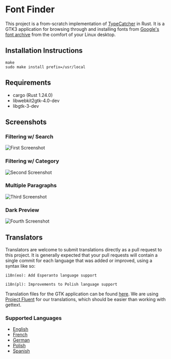 # Font Finder

This project is a from-scratch implementation of [TypeCatcher](https://github.com/andrewsomething/typecatcher/) in Rust. It is a GTK3 application for browsing through and installing fonts from [Google's font archive](https://fonts.google.com/) from the comfort of your Linux desktop.

## Installation Instructions

```
make
sudo make install prefix=/usr/local
```

## Requirements

- cargo (Rust 1.24.0)
- libwebkit2gtk-4.0-dev
- libgtk-3-dev

## Screenshots

### Filtering w/ Search

![First Screenshot](screenshot01.png)

### Filtering w/ Category

![Second Screenshot](screenshot02.png)

### Multiple Paragraphs

![Third Screenshot](screenshot03.png)

### Dark Preview

![Fourth Screenshot](screenshot04.png)

## Translators

Translators are welcome to submit translations directly as a pull request to this project. It is generally expected that your pull requests will contain a single commit for each language that was added or improved, using a syntax like so:

```
i18n(eo): Add Esperanto language support
```

```
i18n(pl): Improvements to Polish language support
```

Translation files for the GTK application can be found [here](./i18n/). We are using [Project Fluent](https://projectfluent.org) for our translations, which should be easier than working with gettext.

### Supported Languages

- [English](./gtk/i18n/en/)
- [French](./gtk/i18n/fr/)
- [German](./gtk/i18n/de/)
- [Polish](./gtk/i18n/pl/)
- [Spanish](./gtk/i18n/es/)
